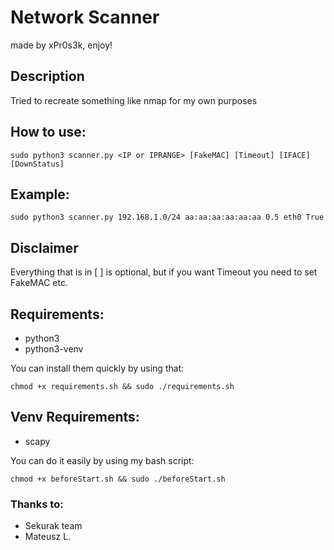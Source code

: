 # Network Scanner
made by xPr0s3k,
enjoy!

## Description

Tried to recreate something like nmap for my own purposes

## How to use:

```
sudo python3 scanner.py <IP or IPRANGE> [FakeMAC] [Timeout] [IFACE] [DownStatus]
```

## Example:

```
sudo python3 scanner.py 192.168.1.0/24 aa:aa:aa:aa:aa:aa 0.5 eth0 True
```

## Disclaimer

Everything that is in [ ] is optional, but if you want Timeout you need to set FakeMAC etc.

## Requirements:

- python3
- python3-venv

You can install them quickly by using that:

```
chmod +x requirements.sh && sudo ./requirements.sh
```
## Venv Requirements:

- scapy

You can do it easily by using my bash script:
```
chmod +x beforeStart.sh && sudo ./beforeStart.sh
```

### Thanks to:

- Sekurak team
- Mateusz L.

